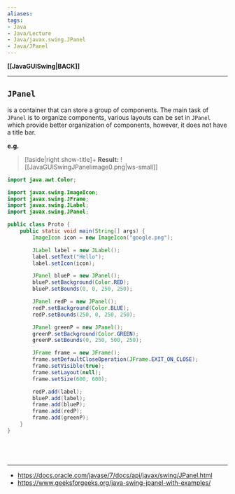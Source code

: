 ```yaml
---
aliases:
tags:
- Java
- Java/Lecture
- Java/javax.swing.JPanel
- Java/JPanel
---
```

**[[JavaGUISwing|BACK]]**

---
## `JPanel`
is a container that can store a group of components. The main task of `JPanel` is to organize components, various layouts can be set in `JPanel` which provide better organization of components, however, it does not have a title bar.

**e.g.**
>[!aside|right show-title]+ **Result:**
> ![[JavaGUISwingJPanelimage0.png|ws-small]]

```java
import java.awt.Color;

import javax.swing.ImageIcon;
import javax.swing.JFrame;
import javax.swing.JLabel;
import javax.swing.JPanel;

public class Proto {
    public static void main(String[] args) {
        ImageIcon icon = new ImageIcon("google.png");

        JLabel label = new JLabel();
        label.setText("Hello");
        label.setIcon(icon);

        JPanel blueP = new JPanel();
        blueP.setBackground(Color.RED);
        blueP.setBounds(0, 0, 250, 250);

        JPanel redP = new JPanel();
        redP.setBackground(Color.BLUE);
        redP.setBounds(250, 0, 250, 250);

        JPanel greenP = new JPanel();
        greenP.setBackground(Color.GREEN);
        greenP.setBounds(0, 250, 500, 250);

        JFrame frame = new JFrame();
        frame.setDefaultCloseOperation(JFrame.EXIT_ON_CLOSE);
        frame.setVisible(true);
        frame.setLayout(null);
        frame.setSize(600, 600);

        redP.add(label);
        blueP.add(label);
        frame.add(blueP);
        frame.add(redP);
        frame.add(greenP);
    }
}
```

<br>

# 
---
- https://docs.oracle.com/javase/7/docs/api/javax/swing/JPanel.html
- https://www.geeksforgeeks.org/java-swing-jpanel-with-examples/